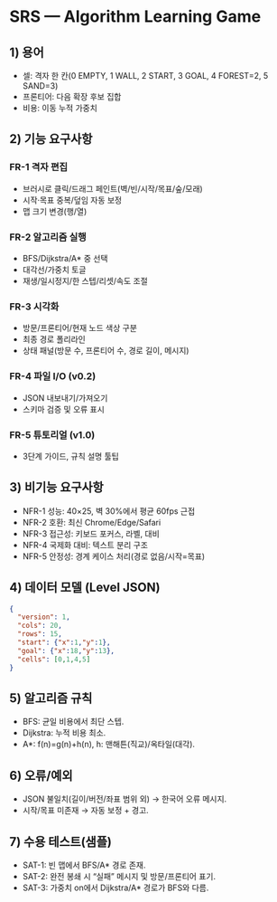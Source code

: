 
# SRS — Algorithm Learning Game

## 1) 용어
- 셀: 격자 한 칸(0 EMPTY, 1 WALL, 2 START, 3 GOAL, 4 FOREST=2, 5 SAND=3)
- 프론티어: 다음 확장 후보 집합
- 비용: 이동 누적 가중치

## 2) 기능 요구사항
### FR-1 격자 편집
- 브러시로 클릭/드래그 페인트(벽/빈/시작/목표/숲/모래)
- 시작·목표 중복/덮임 자동 보정
- 맵 크기 변경(행/열)

### FR-2 알고리즘 실행
- BFS/Dijkstra/A* 중 선택
- 대각선/가중치 토글
- 재생/일시정지/한 스텝/리셋/속도 조절

### FR-3 시각화
- 방문/프론티어/현재 노드 색상 구분
- 최종 경로 폴리라인
- 상태 패널(방문 수, 프론티어 수, 경로 길이, 메시지)

### FR-4 파일 I/O (v0.2)
- JSON 내보내기/가져오기
- 스키마 검증 및 오류 표시

### FR-5 튜토리얼 (v1.0)
- 3단계 가이드, 규칙 설명 툴팁

## 3) 비기능 요구사항
- NFR-1 성능: 40×25, 벽 30%에서 평균 60fps 근접
- NFR-2 호환: 최신 Chrome/Edge/Safari
- NFR-3 접근성: 키보드 포커스, 라벨, 대비
- NFR-4 국제화 대비: 텍스트 분리 구조
- NFR-5 안정성: 경계 케이스 처리(경로 없음/시작=목표)

## 4) 데이터 모델 (Level JSON)
```json
{
  "version": 1,
  "cols": 20,
  "rows": 15,
  "start": {"x":1,"y":1},
  "goal": {"x":18,"y":13},
  "cells": [0,1,4,5]
}
```

## 5) 알고리즘 규칙
- BFS: 균일 비용에서 최단 스텝.
- Dijkstra: 누적 비용 최소.
- A*: f(n)=g(n)+h(n), h: 맨해튼(직교)/옥타일(대각).

## 6) 오류/예외
- JSON 불일치(길이/버전/좌표 범위 외) → 한국어 오류 메시지.
- 시작/목표 미존재 → 자동 보정 + 경고.

## 7) 수용 테스트(샘플)
- SAT-1: 빈 맵에서 BFS/A* 경로 존재.
- SAT-2: 완전 봉쇄 시 “실패” 메시지 및 방문/프론티어 표기.
- SAT-3: 가중치 on에서 Dijkstra/A* 경로가 BFS와 다름.
